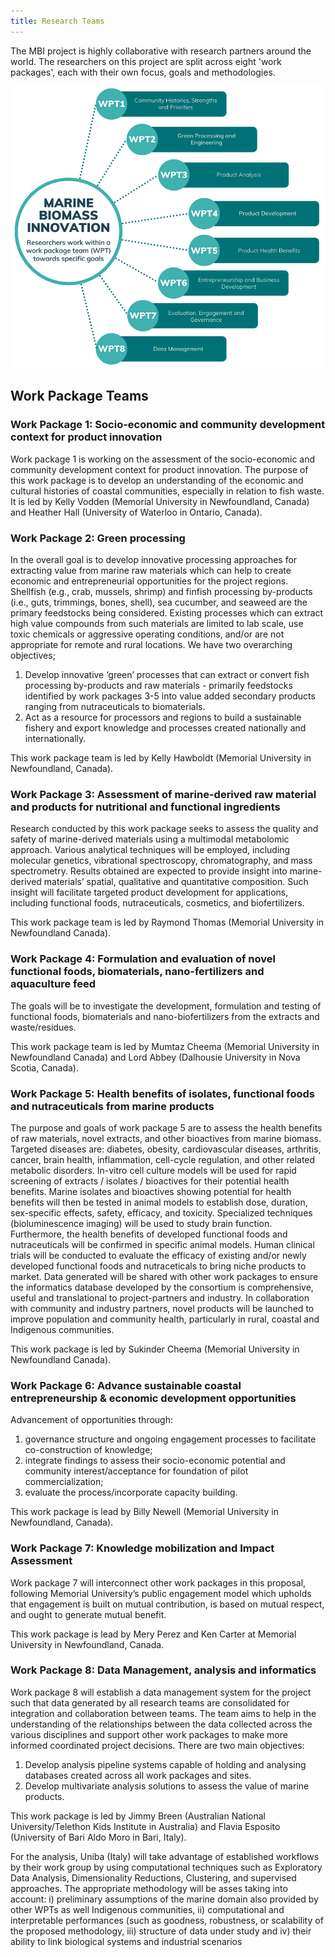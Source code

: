 ```yaml
---
title: Research Teams
---
```


The MBI project is highly collaborative with research partners around the world. The researchers on this project are split across eight 'work packages', each with their own focus, goals and methodologies.

![Work Package Structure](assets/img/MBI_WPT_structure.png)

## Work Package Teams

### Work Package 1: Socio-economic and community development context for product innovation
Work package 1 is working on the assessment of the socio-economic and community development context for product innovation. The purpose of this work package is to develop an understanding of the economic and cultural histories of coastal communities, especially in relation to fish waste. It is led by Kelly Vodden (Memorial University in Newfoundland, Canada) and Heather Hall (University of Waterloo in Ontario, Canada).


### Work Package 2: Green processing
In the overall goal is to develop innovative processing approaches for extracting value from marine raw materials which can help to create economic and entrepreneurial opportunities for the project regions. Shellfish (e.g., crab, mussels, shrimp) and finfish processing by-products (i.e., guts, trimmings, bones, shell), sea cucumber, and seaweed are the primary feedstocks being considered. Existing processes which can extract high value compounds from such materials are limited to lab scale, use toxic chemicals or aggressive operating conditions, and/or are not appropriate for remote and rural locations. We have two overarching objectives; 
1) Develop innovative ‘green’ processes that can extract or convert fish processing by-products and raw materials - primarily feedstocks identified by work packages 3-5 into value added secondary products ranging from nutraceuticals to biomaterials. 
2) Act as a resource for processors and regions to build a sustainable fishery and export knowledge and processes created nationally and internationally. 

This work package team is led by Kelly Hawboldt (Memorial University in Newfoundland, Canada).

### Work Package 3: Assessment of marine-derived raw material and products for nutritional and functional ingredients
Research conducted by this work package seeks to assess the quality and safety of marine-derived materials using a multimodal metabolomic approach. Various analytical techniques will be employed, including molecular genetics, vibrational spectroscopy, chromatography, and mass spectrometry. Results obtained are expected to provide insight into marine-derived materials’ spatial, qualitative and quantitative composition. Such insight will facilitate targeted product development for applications, including functional foods, nutraceuticals, cosmetics, and biofertilizers.

This work package team is led by Raymond Thomas (Memorial University in Newfoundland Canada).

### Work Package 4: Formulation and evaluation of novel functional foods, biomaterials, nano-fertilizers and aquaculture feed
The goals will be to investigate the development, formulation and testing of functional foods, biomaterials and nano-biofertilizers from the extracts and waste/residues. 

This work package team is led by Mumtaz Cheema (Memorial University in Newfoundland Canada) and Lord Abbey (Dalhousie University in Nova Scotia, Canada).

### Work Package 5: Health benefits of isolates, functional foods and nutraceuticals from marine products
The purpose and goals of work package 5 are to assess the health benefits of raw materials, novel extracts, and other bioactives from marine biomass. Targeted diseases are: diabetes, obesity, cardiovascular diseases, arthritis, cancer, brain health, inflammation, cell-cycle regulation, and other related metabolic disorders. In-vitro cell culture models will be used for rapid screening of extracts / isolates / bioactives for their potential health benefits. Marine isolates and bioactives showing potential for health benefits will then be tested in animal models to establish dose, duration, sex-specific effects, safety, efficacy, and toxicity. Specialized techniques (bioluminescence imaging) will be used to study brain function. Furthermore, the health benefits of developed functional foods and nutraceuticals will be confirmed in specific animal models. Human clinical trials will be conducted to evaluate the efficacy of existing and/or newly developed functional foods and nutraceticals to bring niche products to market. Data generated will be shared with other work packages to ensure the informatics database developed by the consortium is comprehensive, useful and translational to project-partners and industry. In collaboration with community and industry partners, novel products will be launched to improve population and community health, particularly in rural, coastal and Indigenous communities.

This work package is led by Sukinder Cheema (Memorial University in Newfoundland Canada).

### Work Package 6: Advance sustainable coastal entrepreneurship & economic development opportunities
Advancement of opportunities through:
1) governance structure and ongoing engagement processes to facilitate co-construction of knowledge; 
2) integrate findings to assess their socio-economic potential and community interest/acceptance for foundation of pilot commercialization; 
3) evaluate the process/incorporate capacity building.

This work package is lead by Billy Newell (Memorial University in Newfoundland, Canada).

### Work Package 7: Knowledge mobilization and Impact Assessment
Work package 7 will interconnect other work packages in this proposal, following Memorial University’s public engagement model which upholds that engagement is built on mutual contribution, is based on mutual respect, and ought to generate mutual benefit.

This work package is lead by Mery Perez and Ken Carter at Memorial University in Newfoundland, Canada.

### Work Package 8: Data Management, analysis and informatics
Work package 8 will establish a data management system for the project such that data generated by all research teams are consolidated for integration and collaboration between teams. The team aims to help in the understanding of the relationships between the data collected across the various disciplines and support other work packages to make more informed coordinated project decisions. There are two main objectives:
1) Develop analysis pipeline systems capable of holding and analysing databases created across all work packages and sites.
2) Develop multivariate analysis solutions to assess the value of marine products.

This work package is led by Jimmy Breen (Australian National University/Telethon Kids Institute in Australia) and Flavia Esposito (University of Bari Aldo Moro in Bari, Italy). 

For the analysis, Uniba (Italy) will take advantage of established workflows by their work group by using computational techniques such as Exploratory Data Analysis, Dimensionality Reductions, Clustering, and supervised approaches. The appropriate methodology will be asses taking into account: 
i) preliminary assumptions of the marine domain also provided by other WPTs as well Indigenous communities, 
ii) computational and interpretable performances (such as goodness, robustness, or scalability of the proposed methodology, 
iii) structure of data under study and 
iv) their ability to link biological systems and industrial scenarios

